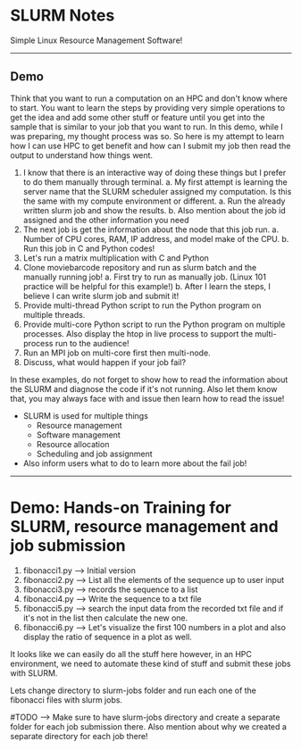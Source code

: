 # SLURM Notes

Simple Linux Resource Management Software!

---------

## Demo

Think that you want to run a computation on an HPC and don't know where to start. You want to learn the steps by providing very simple operations to get the idea and add some other stuff or feature until you get into the sample that is similar to your job that you want to run. In this demo, while I was preparing, my thought process was so. So here is my attempt to learn how I can use HPC to get benefit and how can I submit my job then read the output to understand how things went.

 1. I know that there is an interactive way of doing these things but I prefer to do them manually through terminal.
 	a. My first attempt is learning the server name that the SLURM scheduler assigned my computation. Is this the same with my compute environment or different.
 	a. Run the already written slurm job and show the results.
 	b. Also mention about the job id assigned and the other information you need 
 2. The next job is get the information about the node that this job run.
 	a. Number of CPU cores, RAM, IP address, and model make of the CPU.
 	b. Run this job in C and Python codes!
 3. Let's run a matrix multiplication with C and Python
 4. Clone moviebarcode repository and run as slurm batch and the manually running job!
 	a. First try to run as manually job. (Linux 101 practice will be helpful for this example!)
 	b. After I learn the steps, I believe I can write slurm job and submit it!
 5. Provide multi-thread Python script to run the Python program on multiple threads.
 6. Provide multi-core Python script to run the Python program on multiple processes. Also display the htop in live process to support the multi-process run to the audience!
 7. Run an MPI job on multi-core first then multi-node.
 8. Discuss, what would happen if your job fail?

In these examples, do not forget to show how to read the information about the SLURM and diagnose the code if it's not running. Also let them know that, you may always face with and issue then learn how to read the issue!
 - SLURM is used for multiple things
	+ Resource management
	+ Software management
	+ Resource allocation
	+ Scheduling and job assignment
 - Also inform users what to do to learn more about the fail job!



-----------------------

# Demo: Hands-on Training for SLURM, resource management and job submission


 1. fibonacci1.py --> Initial version
 2. fibonacci2.py --> List all the elements of the sequence up to user input
 3. fibonacci3.py --> records the sequence to a list
 4. fibonacci4.py --> Write the sequence to a txt file
 5. fibonacci5.py --> search the input data from the recorded txt file and if it's not in the list then calculate the new one.
 6. fibonacci6.py --> Let's visualize the first 100 numbers in a plot and also display the ratio of sequence in a plot as well.

It looks like we can easily do all the stuff here however, in an HPC environment, we need to automate these kind of stuff and submit these jobs with SLURM.

Lets change directory to slurm-jobs folder and run each one of the fibonacci files with slurm jobs.

#TODO --> Make sure to have slurm-jobs directory and create a separate folder for each job submission there. Also mention about why we created a separate directory for each job there!
























